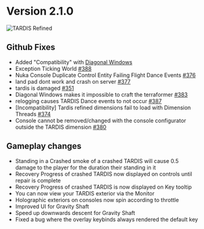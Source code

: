 # Version 2.1.0

![TARDIS Refined](https://wiki.tardisrefined.net/TARDIS-Refined-Wiki/tardis_refined_v2.png)

## Github Fixes
- Added "Compatibility" with [Diagonal Windows](https://www.curseforge.com/minecraft/mc-mods/diagonal-windows)
- Exception Ticking World [#388](https://github.com/WhoCraft/TardisRefined/issues/388)
- Nuka Console Duplicate Control Entity Failing Flight Dance Events [#376](https://github.com/WhoCraft/TardisRefined/issues/376)
- land pad dont work and crash on server [#377](https://github.com/WhoCraft/TardisRefined/issues/377)
- tardis is damaged [#351](https://github.com/WhoCraft/TardisRefined/issues/351)
- Diagonal Windows makes it impossible to craft the terraformer [#383](https://github.com/WhoCraft/TardisRefined/issues/383)
- relogging causes TARDIS Dance events to not occur [#387](https://github.com/WhoCraft/TardisRefined/issues/387)
- [Incompatibility] Tardis refined dimensions fail to load with Dimension Threads  [#374](https://github.com/WhoCraft/TardisRefined/issues/374)
- Console cannot be removed/changed with the console configurator outside the TARDIS dimension  [#380](https://github.com/WhoCraft/TardisRefined/issues/380)

## Gameplay changes
- Standing in a Crashed smoke of a crashed TARDIS will cause 0.5 damage to the player for the duration their standing in it
- Recovery Progress of crashed TARDIS now displayed on controls until repair is complete
- Recovery Progress of crashed TARDIS is now displayed on Key tooltip
- You can now view your TARDIS exterior via the Monitor
- Holographic exteriors on consoles now spin according to throttle
- Improved UI for Gravity Shaft
- Speed up downwards descent for Gravity Shaft
- Fixed a bug where the overlay keybinds always rendered the default key
